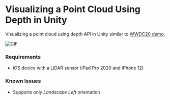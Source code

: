 # Visualizing a Point Cloud Using Depth in Unity
Visualizing a point cloud using depth API in Unity similar to [WWDC20 demo](https://developer.apple.com/documentation/arkit/visualizing_a_point_cloud_using_scene_depth).

![GIF](SaJII4P.gif)


### Requirements
- iOS device with a LiDAR sensor (iPad Pro 2020 and iPhone 12)

### Known Issues
- Supports only *Landscape Left* orientation
